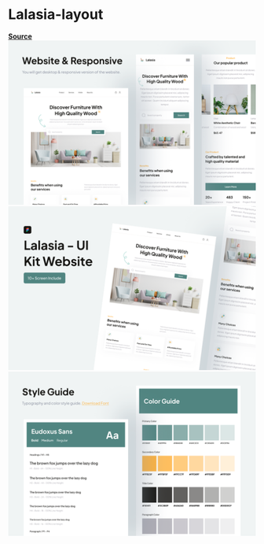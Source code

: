 # Lalasia-layout  
__[Source](https://www.figma.com/community/file/1129496513774660135)__
![Screen 1](https://github.com/Mailerino/Lalasia-layout/blob/main/demos/Screen%202.png "Screen 1")
![Screen 2](https://github.com/Mailerino/Lalasia-layout/blob/main/demos/Screen%203.png "Screen 2")
![Style Guide](https://github.com/Mailerino/Lalasia-layout/blob/main/demos/Style%20Guide.png "Style Guide")
